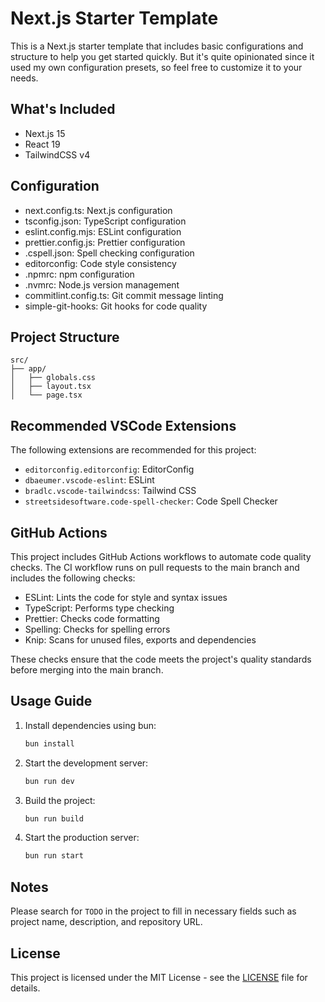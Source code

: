 # Next.js Starter Template

This is a Next.js starter template that includes basic configurations and structure to help you get started quickly. But it's quite opinionated since it used my own configuration presets, so feel free to customize it to your needs.

## What's Included

- Next.js 15
- React 19
- TailwindCSS v4

## Configuration

- next.config.ts: Next.js configuration
- tsconfig.json: TypeScript configuration
- eslint.config.mjs: ESLint configuration
- prettier.config.js: Prettier configuration
- .cspell.json: Spell checking configuration
- editorconfig: Code style consistency
- .npmrc: npm configuration
- .nvmrc: Node.js version management
- commitlint.config.ts: Git commit message linting
- simple-git-hooks: Git hooks for code quality

## Project Structure

```
src/
├── app/
│   ├── globals.css
│   ├── layout.tsx
│   └── page.tsx
```

## Recommended VSCode Extensions

The following extensions are recommended for this project:

- `editorconfig.editorconfig`: EditorConfig
- `dbaeumer.vscode-eslint`: ESLint
- `bradlc.vscode-tailwindcss`: Tailwind CSS
- `streetsidesoftware.code-spell-checker`: Code Spell Checker

## GitHub Actions

This project includes GitHub Actions workflows to automate code quality checks. The CI workflow runs on pull requests to the main branch and includes the following checks:

- ESLint: Lints the code for style and syntax issues
- TypeScript: Performs type checking
- Prettier: Checks code formatting
- Spelling: Checks for spelling errors
- Knip: Scans for unused files, exports and dependencies

These checks ensure that the code meets the project's quality standards before merging into the main branch.

## Usage Guide

1. Install dependencies using bun:
   ```bash
   bun install
   ```
2. Start the development server:
   ```bash
   bun run dev
   ```
3. Build the project:
   ```bash
   bun run build
   ```
4. Start the production server:
   ```bash
   bun run start
   ```

## Notes

Please search for `TODO` in the project to fill in necessary fields such as project name, description, and repository URL.

## License

This project is licensed under the MIT License - see the [LICENSE](LICENSE) file for details.
